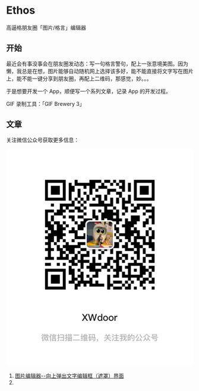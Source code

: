 # Ethos

高逼格朋友圈「图片/格言」编辑器

## 开始

最近会有事没事会在朋友圈发动态：写一句格言警句，配上一张意境美图。因为懒，我总是在想，图片能够自动随机网上选择该多好，能不能直接将文字写在图片上，能不能一键分享到朋友圈，再配上二维码，那感觉，妙。。。

于是想要开发一个 App，顺便写一个系列文章，记录 App 的开发过程。

GIF 录制工具：「GIF Brewery 3」

## 文章

关注微信公众号获取更多信息：

![微信公众号](wechat_qrcode.jpeg)


1. [图片编辑器--向上弹出文字编辑框（遮罩）界面](https://mp.weixin.qq.com/s/N2XL6BWJmNvg3UgP39uJ8A)
2. 